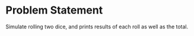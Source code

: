 # **Problem Statement**

Simulate rolling two dice, and prints results of each roll as well as the total.